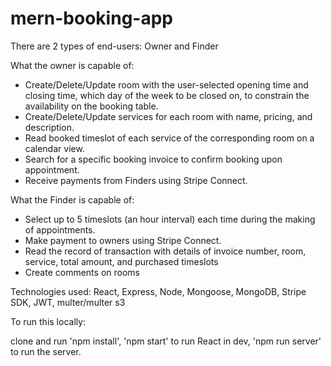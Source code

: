 # mern-booking-app

There are 2 types of end-users: Owner and Finder

What the owner is capable of:
- Create/Delete/Update room with the user-selected opening time and closing time, which day of the week to be closed on, to constrain the availability on the booking table.
- Create/Delete/Update services for each room with name, pricing, and description.
- Read booked timeslot of each service of the corresponding room on a calendar view.
- Search for a specific booking invoice to confirm booking upon appointment.
- Receive payments from Finders using Stripe Connect.

What the Finder is capable of:
- Select up to 5 timeslots (an hour interval) each time during the making of appointments.
- Make payment to owners using Stripe Connect.
- Read the record of transaction with details of invoice number, room, service, total amount, and purchased timeslots
- Create comments on rooms

Technologies used: 
React, Express, Node, Mongoose, MongoDB, Stripe SDK, JWT, multer/multer s3

To run this locally:

clone and run 'npm install', 'npm start' to run React in dev, 'npm run server' to run the server.

